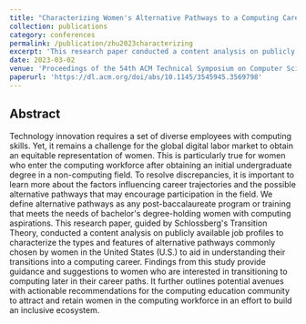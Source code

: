 ```yaml
---
title: "Characterizing Women's Alternative Pathways to a Computing Career Using Content Analysis"
collection: publications
category: conferences
permalink: /publication/zhu2023characterizing
excerpt: 'This research paper conducted a content analysis on publicly available job profiles to characterize the types and features of alternative pathways commonly chosen by women in the U.S.'
date: 2023-03-02
venue: 'Proceedings of the 54th ACM Technical Symposium on Computer Science Education V. 1'
paperurl: 'https://dl.acm.org/doi/abs/10.1145/3545945.3569798'
---
```



Abstract
---
Technology innovation requires a set of diverse employees with computing skills. Yet, it remains a challenge for the global digital labor market to obtain an equitable representation of women. This is particularly true for women who enter the computing workforce after obtaining an initial undergraduate degree in a non-computing field. To resolve discrepancies, it is important to learn more about the factors influencing career trajectories and the possible alternative pathways that may encourage participation in the field. We define alternative pathways as any post-baccalaureate program or training that meets the needs of bachelor's degree-holding women with computing aspirations. This research paper, guided by Schlossberg's Transition Theory, conducted a content analysis on publicly available job profiles to characterize the types and features of alternative pathways commonly chosen by women in the United States (U.S.) to aid in understanding their transitions into a computing career. Findings from this study provide guidance and suggestions to women who are interested in transitioning to computing later in their career paths. It further outlines potential avenues with actionable recommendations for the computing education community to attract and retain women in the computing workforce in an effort to build an inclusive ecosystem.
